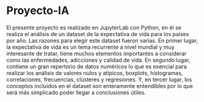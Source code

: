 # Proyecto-IA
El presente proyecto es realizado en JupyterLab con Python, en él se realiza el análisis de un dataset de la expectativa de vida para los países por año. Las razones para elegir este dataset fueron varias. En primer lugar, la expectativa de vida es un tema recurrente a nivel mundial y muy interesante de tratar, tiene muchos elementos importantes a considerar como las enfermedades, adicciones y calidad de vida. En segundo lugar, contiene un gran repertorio de datos numéricos lo que es esencial para realizar los análisis de valores nulos y atípicos, boxplots, histogramas, correlaciones, frecuencias, clústeres y regresiones. Y, en tercer lugar, los conceptos incluidos en el dataset son enteramente entendibles por lo que será más simplicado poder llegar a conclusiones útiles.
